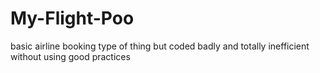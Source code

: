 # My-Flight-Poo
basic airline booking type of thing but coded badly and totally inefficient without using good practices  
